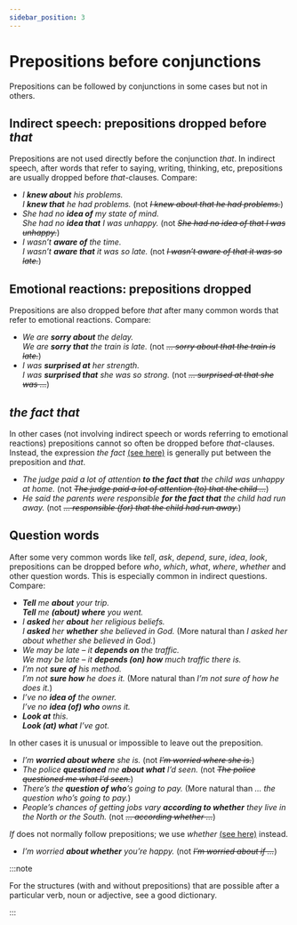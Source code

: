 ```yaml
---
sidebar_position: 3
---
```


# Prepositions before conjunctions

Prepositions can be followed by conjunctions in some cases but not in others.

## Indirect speech: prepositions dropped before *that*

Prepositions are not used directly before the conjunction *that*. In indirect speech, after words that refer to saying, writing, thinking, etc, prepositions are usually dropped before *that*\-clauses. Compare:

- *I **knew about** his problems.*  
  *I **knew that** he had problems.* (not *~~I knew about that he had problems.~~*)
- *She had no **idea of** my state of mind.*  
  *She had no **idea that** I was unhappy.* (not *~~She had no idea of that I was unhappy.~~*)
- *I wasn’t **aware of** the time.*  
  *I wasn’t **aware that** it was so late.* (not *~~I wasn’t aware of that it was so late.~~*)

## Emotional reactions: prepositions dropped

Prepositions are also dropped before *that* after many common words that refer to emotional reactions. Compare:

- *We are **sorry about** the delay.*  
  *We are **sorry that** the train is late.* (not *~~… sorry about that the train is late.~~*)
- *I was **surprised at** her strength.*  
  *I was **surprised that** she was so strong.* (not *~~… surprised at that she was …~~*)

## *the fact that*

In other cases (not involving indirect speech or words referring to emotional reactions) prepositions cannot so often be dropped before *that*\-clauses. Instead, the expression *the fact* [(see here)](./../noun-clauses-direct-and-indirect-speech/that-clauses#the-fact-that-) is generally put between the preposition and *that*.

- *The judge paid a lot of attention **to the fact that** the child was unhappy at home.* (not *~~The judge paid a lot of attention (to) that the child …~~*)
- *He said the parents were responsible **for the fact that** the child had run away.* (not *~~… responsible (for) that the child had run away.~~*)

## Question words

After some very common words like *tell*, *ask*, *depend*, *sure*, *idea*, *look*, prepositions can be dropped before *who*, *which*, *what*, *where*, *whether* and other question words. This is especially common in indirect questions. Compare:

- ***Tell** me **about** your trip.*  
  ***Tell** me **(about) where** you went.*
- *I **asked** her **about** her religious beliefs.*  
  *I **asked** her **whether** she believed in God.* (More natural than *I asked her about whether she believed in God.*)
- *We may be late – it **depends on** the traffic.*  
  *We may be late – it **depends (on) how** much traffic there is.*
- *I’m not **sure of** his method.*  
  *I’m not **sure how** he does it.* (More natural than *I’m not sure of how he does it.*)
- *I’ve no **idea of** the owner.*  
  *I’ve no **idea (of) who** owns it.*
- ***Look at** this.*  
  ***Look (at) what** I’ve got.*

In other cases it is unusual or impossible to leave out the preposition.

- *I’m **worried about where** she is.* (not *~~I’m worried where she is.~~*)
- *The police **questioned** me **about what** I’d seen.* (not *~~The police questioned me what I’d seen.~~*)
- *There’s the **question of who**’s going to pay.* (More natural than *… the question who’s going to pay.*)
- *People’s chances of getting jobs vary **according to whether** they live in the North or the South.* (not *~~… according whether …~~*)

*If* does not normally follow prepositions; we use *whether* [(see here)](./../noun-clauses-direct-and-indirect-speech/whether-and-if) instead.

- *I’m worried **about whether** you’re happy.* (not *~~I’m worried about if …~~*)

:::note

For the structures (with and without prepositions) that are possible after a particular verb, noun or adjective, see a good dictionary.

:::
